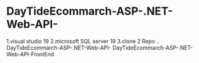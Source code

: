 # DayTideEcommarch-ASP-.NET-Web-API-
1.visual studio 19
2.microsoft SQL server 19
3.clone 2 Repo ..
DayTideEcommarch-ASP-.NET-Web-API-
DayTideEcommarch-ASP-.NET-Web-API-FrontEnd
